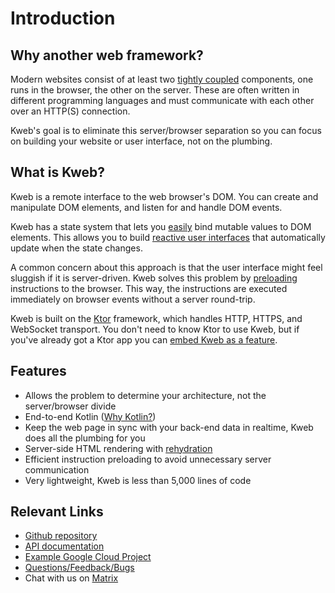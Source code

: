 # Introduction

## Why another web framework?

Modern websites consist of at least two [tightly
coupled](https://en.wikipedia.org/wiki/Coupling_(computer_programming))
components, one runs in the browser, the other on the server. These are
often written in different programming languages and must communicate
with each other over an HTTP(S) connection.

Kweb's goal is to eliminate this server/browser separation so you can
focus on building your website or user interface, not on the plumbing.

## What is Kweb?

Kweb is a remote interface to the web browser's DOM. You can create and
manipulate DOM elements, and listen for and handle DOM events.

Kweb has a state system that lets you [easily](state.md) bind mutable
values to DOM elements. This allows you to build [reactive user interfaces](https://en.wikipedia.org/wiki/Reactive_user_interface)
that automatically update when the state changes.

A common concern about this approach is that the user interface might feel
sluggish if it is server-driven. Kweb solves this problem by
[preloading](https://docs.kweb.io/en/latest/events.html#immediate-events)
instructions to the browser. This way, the instructions are executed
immediately on browser events without a server round-trip.

Kweb is built on the [Ktor](https://ktor.io/) framework, which handles
HTTP, HTTPS, and WebSocket transport. You don't need to know
Ktor to use Kweb, but if you've already got a Ktor app you can [embed
Kweb as a feature](https://github.com/kwebio/kweb-demos/blob/master/ktorFeature/src/FeatureApp.kt).

## Features

-   Allows the problem to determine your architecture, not the
    server/browser divide
-   End-to-end Kotlin ([Why
    Kotlin?](https://steve-yegge.blogspot.com/2017/05/why-kotlin-is-better-than-whatever-dumb.html?m=1))
-   Keep the web page in sync with your back-end data in realtime, Kweb
    does all the plumbing for you
-   Server-side HTML rendering with
    [rehydration](https://developers.google.com/web/updates/2019/02/rendering-on-the-web)
-   Efficient instruction preloading to avoid unnecessary server
    communication
-   Very lightweight, Kweb is less than 5,000 lines of code

## Relevant Links

* [Github repository](https://github.com/kwebio/kweb-core)
* [API documentation](https://docs.kweb.io/api/)
* [Example Google Cloud Project](https://github.com/freenet/freenetorg-website/)
* [Questions/Feedback/Bugs](https://github.com/kwebio/kweb-core/issues)
* Chat with us on [Matrix](https://matrix.to/#/#kweb:matrix.org)
